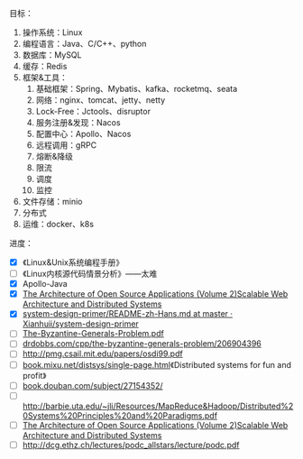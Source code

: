 目标：
1. 操作系统：Linux
2. 编程语言：Java、C/C++、python
3. 数据库：MySQL
4. 缓存：Redis
5. 框架&工具：
	1. 基础框架：Spring、Mybatis、kafka、rocketmq、seata
	2. 网络：nginx、tomcat、jetty、netty
	3. Lock-Free：Jctools、disruptor
	4. 服务注册&发现：Nacos
	5. 配置中心：Apollo、Nacos
	6. 远程调用：gRPC
	7. 熔断&降级
	8. 限流
	9. 调度
	10. 监控
6. 文件存储：minio
7. 分布式
8. 运维：docker、k8s

进度：
- [x] 《Linux&Unix系统编程手册》
- [ ] 《Linux内核源代码情景分析》——太难
- [x] Apollo-Java
- [x] [The Architecture of Open Source Applications (Volume 2)Scalable Web Architecture and Distributed Systems](https://aosabook.org/en/v2/distsys.html)
- [x] [system-design-primer/README-zh-Hans.md at master · Xianhuii/system-design-primer](https://github.com/Xianhuii/system-design-primer/blob/master/README-zh-Hans.md)
- [ ] [The-Byzantine-Generals-Problem.pdf](https://www.microsoft.com/en-us/research/uploads/prod/2016/12/The-Byzantine-Generals-Problem.pdf)
- [ ] [drdobbs.com/cpp/the-byzantine-generals-problem/206904396](https://www.drdobbs.com/cpp/the-byzantine-generals-problem/206904396)
- [ ] http://pmg.csail.mit.edu/papers/osdi99.pdf
- [ ] [book.mixu.net/distsys/single-page.html](https://book.mixu.net/distsys/single-page.html)《Distributed systems for fun and profit》
- [ ] [book.douban.com/subject/27154352/](https://book.douban.com/subject/27154352/)
- [ ] http://barbie.uta.edu/~jli/Resources/MapReduce&Hadoop/Distributed%20Systems%20Principles%20and%20Paradigms.pdf
- [ ] [The Architecture of Open Source Applications (Volume 2)Scalable Web Architecture and Distributed Systems](https://aosabook.org/en/v2/distsys.html)
- [ ] http://dcg.ethz.ch/lectures/podc_allstars/lecture/podc.pdf